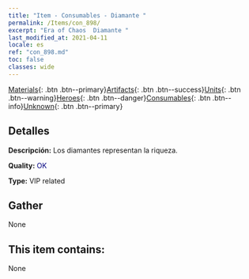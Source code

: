 ```yaml
---
title: "Item - Consumables - Diamante "
permalink: /Items/con_898/
excerpt: "Era of Chaos  Diamante "
last_modified_at: 2021-04-11
locale: es
ref: "con_898.md"
toc: false
classes: wide
---
```

 [Materials](/es/Items/){: .btn .btn--primary}[Artifacts](/es/Items/Artifacts/){: .btn .btn--success}[Units](/es/Items/Units/){: .btn .btn--warning}[Heroes](/es/Items/Heroes/){: .btn .btn--danger}[Consumables](/es/Items/Consumables/){: .btn .btn--info}[Unknown](/es/Items/Unknown/){: .btn .btn--primary}

## Detalles
 **Descripción:** Los diamantes representan la riqueza.

 **Quality:** <span style="color: #000080">OK</span>

 **Type:** VIP related

## Gather

  None

## This item contains:

  None

